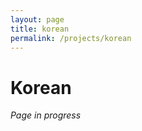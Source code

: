 ```yaml
---
layout: page
title: korean
permalink: /projects/korean
---
```


<h1>Korean</h1>

<i>Page in progress</i>

<style>
  .wrapper {
    max-width: 58em;
  }
</style>